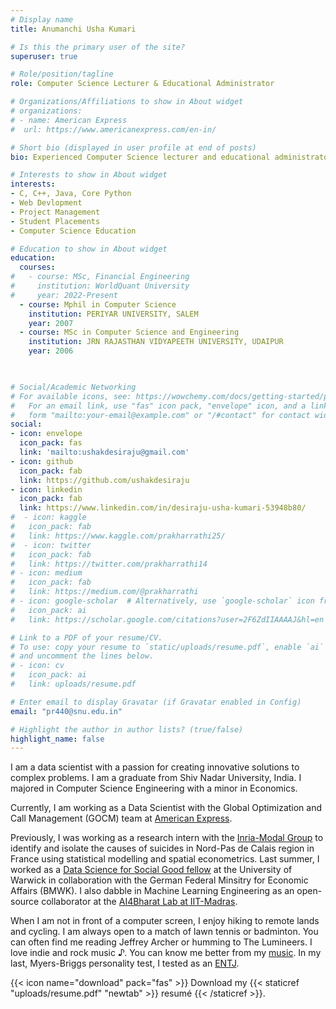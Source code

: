 ```yaml
---
# Display name
title: Anumanchi Usha Kumari

# Is this the primary user of the site?
superuser: true

# Role/position/tagline
role: Computer Science Lecturer & Educational Administrator

# Organizations/Affiliations to show in About widget
# organizations:
# - name: American Express
#  url: https://www.americanexpress.com/en-in/

# Short bio (displayed in user profile at end of posts)
bio: Experienced Computer Science lecturer and educational administrator with over 15 years of dedication to teaching, departmental leadership, and student placement services.

# Interests to show in About widget
interests:
- C, C++, Java, Core Python
- Web Devlopment
- Project Management
- Student Placements
- Computer Science Education

# Education to show in About widget
education:
  courses:
#   - course: MSc, Financial Engineering
#     institution: WorldQuant University
#     year: 2022-Present
  - course: Mphil in Computer Science
    institution: PERIYAR UNIVERSITY, SALEM
    year: 2007
  - course: MSc in Computer Science and Engineering 
    institution: JRN RAJASTHAN VIDYAPEETH UNIVERSITY, UDAIPUR 
    year: 2006

 

# Social/Academic Networking
# For available icons, see: https://wowchemy.com/docs/getting-started/page-builder/#icons
#   For an email link, use "fas" icon pack, "envelope" icon, and a link in the
#   form "mailto:your-email@example.com" or "/#contact" for contact widget.
social:
- icon: envelope
  icon_pack: fas
  link: 'mailto:ushakdesiraju@gmail.com'
- icon: github
  icon_pack: fab
  link: https://github.com/ushakdesiraju
- icon: linkedin
  icon_pack: fab
  link: https://www.linkedin.com/in/desiraju-usha-kumari-53948b80/
#  - icon: kaggle
#   icon_pack: fab
#   link: https://www.kaggle.com/prakharrathi25/
#  - icon: twitter
#   icon_pack: fab
#   link: https://twitter.com/prakharrathi14
# - icon: medium 
#   icon_pack: fab
#   link: https://medium.com/@prakharrathi
# - icon: google-scholar  # Alternatively, use `google-scholar` icon from `ai` icon pack
#   icon_pack: ai
#   link: https://scholar.google.com/citations?user=2F6ZdIIAAAAJ&hl=en

# Link to a PDF of your resume/CV.
# To use: copy your resume to `static/uploads/resume.pdf`, enable `ai` icons in `params.toml`, 
# and uncomment the lines below.
# - icon: cv
#   icon_pack: ai
#   link: uploads/resume.pdf

# Enter email to display Gravatar (if Gravatar enabled in Config)
email: "pr440@snu.edu.in"

# Highlight the author in author lists? (true/false)
highlight_name: false
---
```


I am a data scientist with a passion for creating innovative solutions to complex problems. I am a graduate from Shiv Nadar University, India. I majored in Computer Science Engineering with a minor in Economics.

Currently, I am working as a Data Scientist with the Global Optimization and Call Management (GOCM) team at [American Express](https://www.americanexpress.com/).

Previously, I was working as a research intern with the [Inria-Modal Group](https://www.inria.fr/en) to identify and isolate the causes of suicides in Nord-Pas de Calais region in France using statistical modelling and spatial econometrics. Last summer, I worked as a [Data Science for Social Good fellow](https://warwick.ac.uk/research/data-science/warwick-data/dssgx/) at the University of Warwick in collaboration with the German Federal Minsitry for Economic Affairs (BMWK). I also dabble in Machine Learning Engineering as an open-source collaborator at the [AI4Bharat Lab at IIT-Madras](https://ai4bharat.org/). 

When I am not in front of a computer screen, I enjoy hiking to remote lands and cycling. I am always open to a match of lawn tennis or badminton. You can often find me reading Jeffrey Archer or humming to The Lumineers. I love indie and rock music ♪. You can know me better from my [music](https://open.spotify.com/playlist/3NY2TolyTvvV8TmGrbxgRd?si=3696e704c93b4345). In my last, Myers-Briggs personality test, I tested as an [ENTJ](https://www.16personalities.com/entj-personality).

{{< icon name="download" pack="fas" >}} Download my {{< staticref "uploads/resume.pdf" "newtab" >}} resumé {{< /staticref >}}.

